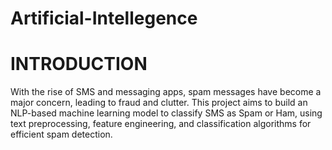 # Artificial-Intellegence
# INTRODUCTION
With the rise of SMS and messaging apps, spam messages have become a major concern, leading to fraud and clutter. This project aims to build an NLP-based machine learning model to classify SMS as Spam or Ham, using text preprocessing, feature engineering, and classification algorithms for efficient spam detection.

